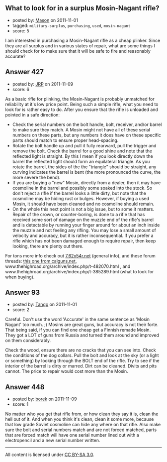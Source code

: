 ## What to look for in a surplus Mosin-Nagant rifle?

- posted by: [Mason](https://stackexchange.com/users/-1/19-mason) on 2011-11-01
- tagged: `military-surplus`, `purchasing`, `used`, `mosin-nagant`
- score: 5

I am interested in purchasing a Mosin-Nagant rifle as a cheap plinker. Since they are all surplus and in various states of repair, what are some things I should check for to make sure that it will be safe to fire and reasonably accurate?


## Answer 427

- posted by: [JRP](https://stackexchange.com/users/-1/193-jrp) on 2011-11-09
- score: 6

<p>As a basic rifle for plinking, the Mosin-Nagant is probably unmatched for reliability at it's low price point. Being such a simple rifle, what you need to look for is rather easy to do. After you ensure that the rifle is unloaded and pointed in a safe direction:</p>

<ul>
<li>Check the serial numbers on the bolt handle, bolt, receiver, and/or barrel to make sure they match. A Mosin might not have all of these serial numbers on these parts, but any numbers it does have on these specific parts should match to ensure proper head-spacing.</li>
<li>Rotate the bolt handle up and pull it fully rearward, pull the trigger and remove the bolt. Check the barrel for a good shine and note that the reflected light is straight. By this I mean if you look directly down the barrel the reflected light should form an equilateral triangle. As you rotate the barrel, the sides of the the "triangle" should be straight, any curving indicates the barrel is bent  (the more pronounced the curve, the more severe the bend).</li>
<li>If you are buying a "new" Mosin, directly from a dealer, then it may have cosmoline in the barrel and possibly some soaked into the stock. So don't reject a rifle if the barrel looks a little dirty, but note that the cosmoline may be hiding rust or bulges. However, if buying a used Mosin, it should have been cleaned and no cosmoline should remain.</li>
<li>On the whole this next point is not a big issue, but to some it matters. Repair of the crown, or counter-boring, is done to a rifle that has received some sort of damage on the muzzle end of the rifle's barrel and is detectable by running your finger around for about an inch inside the muzzle and not feeling any rifling. You may lose a small amount of velocity and accuracy, but it is rather inconsequential. If you prefer a rifle which has not been damaged enough to require repair, then keep looking, there are plenty out there.</li>
</ul>

<p>For tons more info check out <a href="http://7.62x54r.net/">7.62x54r.net</a> (general info), and these forum threads: <a href="http://www.calguns.net/calgunforum/showthread.php?p=6450730">this one from calguns.net</a>, www.thehighroad.org/archive/index.php/t-482070.html , and www.thehighroad.org/archive/index.php/t-385289.html (what to look for when buying).</p>



## Answer 93

- posted by: [Tango](https://stackexchange.com/users/-1/65-tango) on 2011-11-01
- score: 2

Careful.  Don't use the word 'Accurate' in the same sentence as 'Mosin Nagant' too much.  ;)  Mosins are great guns, but accuracy is not their forte.  That being said, if you can find one cheap get a Finnish remade Mosin.  They got a LOT of guns from Russia and turned them around and improved on them considerably.

Check the wood, ensure there are no cracks that you can see into.  Check the conditions of the dog collars.  Pull the bolt and look at the sky (or a light or something) by looking through the BOLT end of the rifle.  Try to see if the interior of the barrel is dirty or marred.  Dirt can be cleaned.  Divits and pits cannot.  The price to repair would cost more than the Mosin.


## Answer 448

- posted by: [borek](https://stackexchange.com/users/-1/203-borek) on 2011-11-09
- score: 1

No matter who you get that rifle from, or how clean they say it is, clean the hell out of it. And when you think it's clean, clean it some more, because that low grade Soviet cosmoline can hide any where on that rifle. Also make sure the bolt and serial numbers match and are not forced matched, parts that are forced match will have one serial number lined out with a electropencil and a new serial number written.



---

All content is licensed under [CC BY-SA 3.0](https://creativecommons.org/licenses/by-sa/3.0/).
